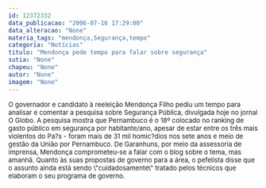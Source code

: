 ```yaml
---
id: 12372332
data_publicacao: "2006-07-16 17:29:00"
data_alteracao: "None"
materia_tags: "mendonça,Segurança,tempo"
categoria: "Notícias"
titulo: "Mendonça pede tempo para falar sobre segurança"
sutia: "None"
chapeu: "None"
autor: "None"
imagem: "None"
---
```

<p><FONT size=2></p>
<p><P>O governador e candidato à reeleição Mendonça Filho pediu um tempo para analisar e comentar a pesquisa sobre Segurança Pública, divulgada hoje no jornal O Globo. A pesquisa mostra que Pernambuco é o 18º colocado no ranking de gasto público em segurança por habitante/ano, apesar de estar entre os três mais violentos do Pa?s - foram mais de 31 mil homic?dios nos sete anos e meio de gestão da União por Pernambuco. De Garanhuns, por meio da assessoria de imprensa, Mendonça comprometeu-se a falar com o blog sobre o tema, mas amanhã. Quanto às suas propostas de governo para a área, o pefelista disse que o assunto ainda está sendo \"cuidadosamente\" tratado pelos técnicos que elaboram o seu programa de governo. </P></FONT> </p>
